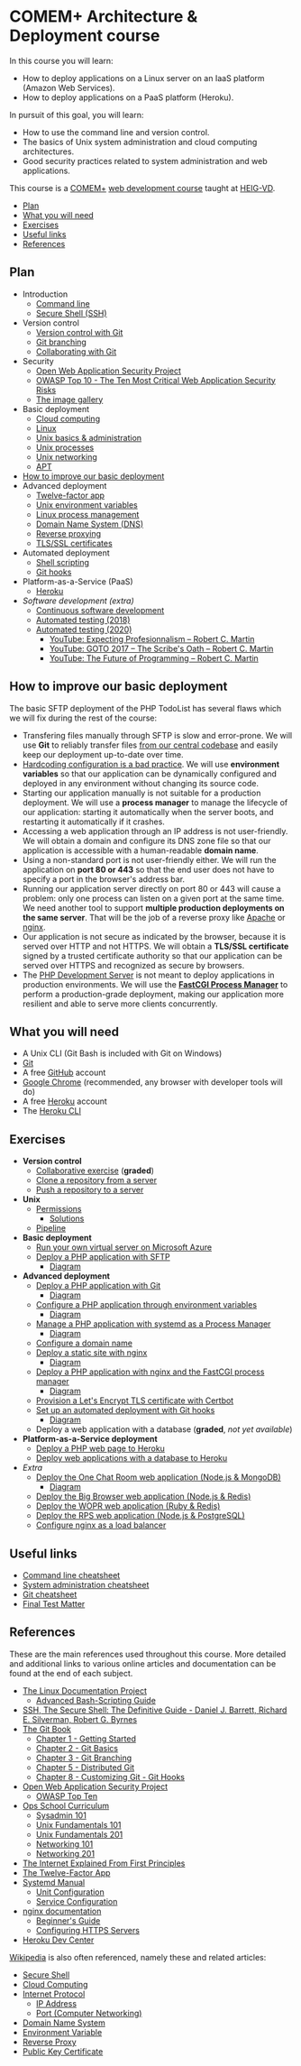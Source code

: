# COMEM+ Architecture & Deployment course

In this course you will learn:

* How to deploy applications on a Linux server on an IaaS platform (Amazon Web Services).
* How to deploy applications on a PaaS platform (Heroku).

In pursuit of this goal, you will learn:

* How to use the command line and version control.
* The basics of Unix system administration and cloud computing architectures.
* Good security practices related to system administration and web applications.

This course is a [COMEM+][comem] [web development course][comem-webdev] taught at [HEIG-VD][heig].

<!-- START doctoc generated TOC please keep comment here to allow auto update -->
<!-- DON'T EDIT THIS SECTION, INSTEAD RE-RUN doctoc TO UPDATE -->

- [Plan](#plan)
- [What you will need](#what-you-will-need)
- [Exercises](#exercises)
- [Useful links](#useful-links)
- [References](#references)

<!-- END doctoc generated TOC please keep comment here to allow auto update -->



## Plan

* Introduction
  * [Command line](https://mediacomem.github.io/comem-archidep/2021-2022/subjects/cli?home=MediaComem%2Fcomem-archidep%23readme)
  * [Secure Shell (SSH)](https://mediacomem.github.io/comem-archidep/2021-2022/subjects/ssh?home=MediaComem%2Fcomem-archidep%23readme)
* Version control
  * [Version control with Git](https://mediacomem.github.io/comem-archidep/2021-2022/subjects/git?home=MediaComem%2Fcomem-archidep%23readme)
  * [Git branching](https://mediacomem.github.io/comem-archidep/2021-2022/subjects/git-branching?home=MediaComem%2Fcomem-archidep%23readme)
  * [Collaborating with Git](https://mediacomem.github.io/comem-archidep/2021-2022/subjects/git-collaborating?home=MediaComem%2Fcomem-archidep%23readme)
* Security
  * [Open Web Application Security Project][owasp]
  * [OWASP Top 10 - The Ten Most Critical Web Application Security Risks][owasp-top10]
  * [The image gallery](./ex/security-gallery.md)
* Basic deployment
  * [Cloud computing](https://mediacomem.github.io/comem-archidep/2021-2022/subjects/cloud?home=MediaComem%2Fcomem-archidep%23readme)
  * [Linux](https://mediacomem.github.io/comem-archidep/2021-2022/subjects/linux?home=MediaComem%2Fcomem-archidep%23readme)
  * [Unix basics & administration](https://mediacomem.github.io/comem-archidep/2021-2022/subjects/unix-admin?home=MediaComem%2Fcomem-archidep%23readme)
  * [Unix processes](https://mediacomem.github.io/comem-archidep/2021-2022/subjects/unix-processes?home=MediaComem%2Fcomem-archidep%23readme)
  * [Unix networking](https://mediacomem.github.io/comem-archidep/2021-2022/subjects/unix-networking?home=MediaComem%2Fcomem-archidep%23readme)
  * [APT](https://mediacomem.github.io/comem-archidep/2021-2022/subjects/apt?home=MediaComem%2Fcomem-archidep%23readme)
* [How to improve our basic deployment](#how-to-improve-our-basic-deployment)
* Advanced deployment
  * [Twelve-factor app][12factor]
  * [Unix environment variables](https://mediacomem.github.io/comem-archidep/2021-2022/subjects/unix-env-vars?home=MediaComem%2Fcomem-archidep%23readme)
  * [Linux process management](https://mediacomem.github.io/comem-archidep/2021-2022/subjects/linux-process-management?home=MediaComem%2Fcomem-archidep%23readme)
  * [Domain Name System (DNS)](https://mediacomem.github.io/comem-archidep/2021-2022/subjects/dns?home=MediaComem%2Fcomem-archidep%23readme)
  * [Reverse proxying](https://mediacomem.github.io/comem-archidep/2021-2022/subjects/reverse-proxy?home=MediaComem%2Fcomem-archidep%23readme)
  * [TLS/SSL certificates](https://mediacomem.github.io/comem-archidep/2021-2022/subjects/ssl?home=MediaComem%2Fcomem-archidep%23readme)
* Automated deployment
  * [Shell scripting](https://mediacomem.github.io/comem-archidep/2021-2022/subjects/shell-scripting?home=MediaComem%2Fcomem-archidep%23readme)
  * [Git hooks](https://mediacomem.github.io/comem-archidep/2021-2022/subjects/git-hooks?home=MediaComem%2Fcomem-archidep%23readme)
* Platform-as-a-Service (PaaS)
  * [Heroku](https://mediacomem.github.io/comem-archidep/2021-2022/subjects/heroku?home=MediaComem%2Fcomem-archidep%23readme)
* *Software development (extra)*
  * [Continuous software development](https://mediacomem.github.io/comem-archidep/2021-2022/subjects/continuous?home=MediaComem%2Fcomem-archidep%23readme)
  * [Automated testing (2018)](https://mediacomem.github.io/comem-archidep/2021-2022/subjects/automated-testing?home=MediaComem%2Fcomem-archidep%23readme)
  * [Automated testing (2020)](https://mediacomem.github.io/comem-archioweb/2021-2022/subjects/automated-testing/?home=MediaComem%2Fcomem-archioweb%23readme#1)
    * [YouTube: Expecting Profesionnalism – Robert C. Martin](https://youtu.be/BSaAMQVq01E)
    * [YouTube: GOTO 2017 – The Scribe's Oath – Robert C. Martin](https://youtu.be/Tng6Fox8EfI)
    * [YouTube: The Future of Programming – Robert C. Martin](https://youtu.be/ecIWPzGEbFc)



## How to improve our basic deployment

The basic SFTP deployment of the PHP TodoList has several flaws which we will
fix during the rest of the course:

* Transfering files manually through SFTP is slow and error-prone. We will use
  **Git** to reliably transfer files [from our central
  codebase][12factor-codebase] and easily keep our deployment up-to-date over
  time.
* [Hardcoding configuration is a bad practice][12factor-config]. We will use
  **environment variables** so that our application can be dynamically
  configured and deployed in any environment without changing its source code.
* Starting our application manually is not suitable for a production deployment.
  We will use a **process manager** to manage the lifecycle of our application:
  starting it automatically when the server boots, and restarting it
  automatically if it crashes.
* Accessing a web application through an IP address is not user-friendly. We
  will obtain a domain and configure its DNS zone file so that our application
  is accessible with a human-readable **domain name**.
* Using a non-standard port is not user-friendly either. We will run the
  application on **port 80 or 443** so that the end user does not have to
  specify a port in the browser's address bar.
* Running our application server directly on port 80 or 443 will cause a
  problem: only one process can listen on a given port at the same time. We need
  another tool to support **multiple production deployments on the same
  server**. That will be the job of a reverse proxy like [Apache][apache] or
  [nginx][nginx].
* Our application is not secure as indicated by the browser, because it is
  served over HTTP and not HTTPS. We will obtain a **TLS/SSL certificate**
  signed by a trusted certificate authority so that our application can be
  served over HTTPS and recognized as secure by browsers.
* The [PHP Development Server][php-dev-server] is not meant to deploy
  applications in production environments. We will use the [**FastCGI Process
  Manager**][php-fpm] to perform a production-grade deployment, making our
  application more resilient and able to serve more clients concurrently.



## What you will need

* A Unix CLI (Git Bash is included with Git on Windows)
* [Git][git-downloads]
* A free [GitHub][github] account
* [Google Chrome][chrome] (recommended, any browser with developer tools will do)
* A free [Heroku][heroku] account
* The [Heroku CLI][heroku-cli]



## Exercises

* **Version control**
  * [Collaborative exercise](https://github.com/MediaComem/comem-archidep-php-todo-exercise) (**graded**)
  * [Clone a repository from a server](ex/git-clone-from-server.md)
  * [Push a repository to a server](ex/git-push-to-server.md)
* **Unix**
  * [Permissions](ex/unix-permissions.md)
    * [Solutions](ex/unix-permissions-solutions.md)
  * [Pipeline](ex/unix-pipeline.md)
* **Basic deployment**
  * [Run your own virtual server on Microsoft Azure](ex/azure-setup.md)
  * [Deploy a PHP application with SFTP](ex/sftp-deployment.md)
    * [Diagram](ex/sftp-deployment.pdf)
* **Advanced deployment**
  * [Deploy a PHP application with Git](ex/git-clone-deployment.md)
    * [Diagram](ex/git-clone-deployment.pdf)
  * [Configure a PHP application through environment variables](ex/config-through-environment.md)
    * [Diagram](ex/config-through-environment.pdf)
  * [Manage a PHP application with systemd as a Process Manager](ex/systemd-deployment.md)
    * [Diagram](ex/systemd-deployment.pdf)
  * [Configure a domain name](ex/dns-configuration.md)
  * [Deploy a static site with nginx](ex/nginx-static-deployment.md)
    * [Diagram](ex/nginx-static-deployment.pdf)
  * [Deploy a PHP application with nginx and the FastCGI process manager](ex/nginx-php-fpm-deployment.md)
    * [Diagram](ex/nginx-php-fpm-deployment.pdf)
  * [Provision a Let's Encrypt TLS certificate with Certbot](ex/certbot-deployment.md)
  * [Set up an automated deployment with Git hooks](ex/git-automated-deployment.md)
    * [Diagram](ex/git-automated-deployment.pdf)
  * Deploy a web application with a database (**graded**, *not yet available*)
* **Platform-as-a-Service deployment**
  * [Deploy a PHP web page to Heroku](https://github.com/MediaComem/php-hello-world-form)
  * [Deploy web applications with a database to Heroku](ex/heroku-deployment.md)
* *Extra*
  * [Deploy the One Chat Room web application (Node.js & MongoDB)](ex/one-chat-room-deployment.md)
    * [Diagram](ex/end-result.pdf)
  * [Deploy the Big Browser web application (Node.js & Redis)](ex/big-browser-deployment.md)
  * [Deploy the WOPR web application (Ruby & Redis)](ex/wopr-deployment.md)
  * [Deploy the RPS web application (Node.js & PostgreSQL)](ex/rps-deployment.md)
  * [Configure nginx as a load balancer](ex/load-balancing-deployment.md)



## Useful links

* [Command line cheatsheet](CLI-CHEATSHEET.md)
* [System administration cheatsheet](SYSADMIN-CHEATSHEET.md)
* [Git cheatsheet][git-cheatsheet]
* [Final Test Matter](TEST-MATTER.md)



## References

These are the main references used throughout this course. More detailed and
additional links to various online articles and documentation can be found at
the end of each subject.

* [The Linux Documentation Project](https://tldp.org)
  * [Advanced Bash-Scripting Guide](https://tldp.org/LDP/abs/html/)
* [SSH, The Secure Shell: The Definitive Guide - Daniel J. Barrett, Richard E. Silverman, Robert G. Byrnes](https://books.google.ch/books/about/SSH_The_Secure_Shell_The_Definitive_Guid.html?id=9FSaScltd-kC&redir_esc=y)
* [The Git Book](https://git-scm.com/book)
  * [Chapter 1 - Getting Started](https://git-scm.com/book/en/v2/Getting-Started-About-Version-Control)
  * [Chapter 2 - Git Basics](https://git-scm.com/book/en/v2/Git-Basics-Getting-a-Git-Repository)
  * [Chapter 3 - Git Branching](https://git-scm.com/book/en/v2/Git-Branching-Branches-in-a-Nutshell)
  * [Chapter 5 - Distributed Git](https://git-scm.com/book/en/v2/Distributed-Git-Distributed-Workflows)
  * [Chapter 8 - Customizing Git - Git Hooks](https://git-scm.com/book/en/v2/Customizing-Git-Git-Hooks)
* [Open Web Application Security Project](https://www.owasp.org)
  * [OWASP Top Ten](https://owasp.org/www-project-top-ten/)
* [Ops School Curriculum](https://www.opsschool.org)
  * [Sysadmin 101](https://www.opsschool.org/sysadmin_101.html)
  * [Unix Fundamentals 101](https://www.opsschool.org/unix_101.html)
  * [Unix Fundamentals 201](https://www.opsschool.org/unix_201.html)
  * [Networking 101](https://www.opsschool.org/networking_101.html)
  * [Networking 201](https://www.opsschool.org/networking_201.html)
* [The Internet Explained From First Principles](https://ef1p.com/internet)
* [The Twelve-Factor App](https://12factor.net)
* [Systemd Manual](https://www.freedesktop.org/software/systemd/man/)
  * [Unit Configuration](https://www.freedesktop.org/software/systemd/man/systemd.unit.html)
  * [Service Configuration](https://www.freedesktop.org/software/systemd/man/systemd.service.html)
* [nginx documentation](http://nginx.org/en/docs/)
  * [Beginner's Guide](http://nginx.org/en/docs/beginners_guide.html)
  * [Configuring HTTPS Servers](http://nginx.org/en/docs/http/configuring_https_servers.html)
* [Heroku Dev Center](https://devcenter.heroku.com)

[Wikipedia](https://www.wikipedia.org) is also often referenced, namely these
and related articles:

* [Secure Shell](https://en.wikipedia.org/wiki/Secure_Shell)
* [Cloud Computing](https://en.wikipedia.org/wiki/Cloud_computing)
* [Internet Protocol](https://en.wikipedia.org/wiki/Internet_Protocol)
  * [IP Address](https://en.wikipedia.org/wiki/IP_address)
  * [Port (Computer Networking)](https://en.wikipedia.org/wiki/Port_(computer_networking))
* [Domain Name System](https://en.wikipedia.org/wiki/Domain_Name_System)
* [Environment Variable](https://en.wikipedia.org/wiki/Environment_variable)
* [Reverse Proxy](https://en.wikipedia.org/wiki/Reverse_proxy)
* [Public Key Certificate](https://en.wikipedia.org/wiki/Public_key_certificate)



[12factor]: https://12factor.net
[12factor-codebase]: https://12factor.net/codebase
[12factor-config]: https://12factor.net/config
[apache]: https://httpd.apache.org
[chrome]: https://www.google.com/chrome/
[comem]: http://www.heig-vd.ch/comem
[comem-webdev]: https://github.com/MediaComem/comem-webdev
[git-cheatsheet]: https://github.com/MediaComem/comem-webdev/blob/master/GIT-CHEATSHEET.md
[git-downloads]: https://git-scm.com/downloads
[github]: https://github.com
[heroku]: https://www.heroku.com/home
[heroku-cli]: https://devcenter.heroku.com/articles/heroku-cli
[heig]: http://www.heig-vd.ch
[nginx]: https://www.nginx.com
[owasp]: https://www.owasp.org
[owasp-top10]: https://owasp.org/www-project-top-ten/
[php-dev-server]: https://www.php.net/manual/en/features.commandline.webserver.php
[php-fpm]: https://www.php.net/manual/en/install.fpm.php
